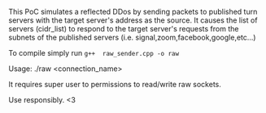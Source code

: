 This PoC simulates a  reflected DDos by sending packets to published turn servers with the target server's address as the source. 
It causes the list of servers (cidr_list) to respond to the target server's requests from the subnets of the published servers (i.e. signal,zoom,facebook,google,etc...)


To compile simply run 
``` g++  raw_sender.cpp -o raw ```



Usage:  ./raw <target> <connection_name> <target6>

It requires super user to permissions to read/write raw sockets.


Use responsibly.
<3

